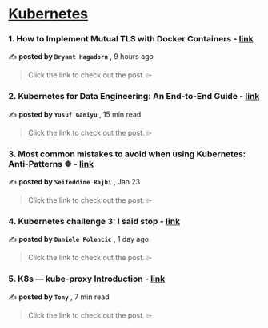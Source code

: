 
<h1><a href=https://medium.com/tag/kubernetes/recommended target="_blank" rel="noopener noreferrer">Kubernetes</a></h1>
<h3>1. How to Implement Mutual TLS with Docker Containers - <a href=https://medium.com/itnext/how-to-implement-mutual-tls-with-docker-containers-1546a2eab38b?source=tag_recommended_feed---------0-84----------kubernetes----------7fe18d3c_76c9_44fe_898d_f89dd0db29db------- target="_blank" rel="noopener noreferrer">link</a></h3>

✍️ **posted by `Bryant Hagadorn`** <date> , 9 hours ago</date>

<blockquote>Click the link to check out the post. ⌲</blockquote>

<h3>2. Kubernetes for Data Engineering: An End-to-End Guide - <a href=https://medium.com/stackademic/kubernetes-for-data-engineering-an-end-to-end-guide-26c741a8c013?source=tag_recommended_feed---------1-107----------kubernetes----------7fe18d3c_76c9_44fe_898d_f89dd0db29db------- target="_blank" rel="noopener noreferrer">link</a></h3>

✍️ **posted by `Yusuf Ganiyu`** <date> , 15 min read</date>

<blockquote>Click the link to check out the post. ⌲</blockquote>

<h3>3. Most common mistakes to avoid when using Kubernetes: Anti-Patterns ☸️ - <a href=https://medium.com/@seifeddinerajhi/most-common-mistakes-to-avoid-when-using-kubernetes-anti-patterns-️-f4d37586528d?source=tag_recommended_feed---------2-85----------kubernetes----------7fe18d3c_76c9_44fe_898d_f89dd0db29db------- target="_blank" rel="noopener noreferrer">link</a></h3>

✍️ **posted by `Seifeddine Rajhi`** <date> , Jan 23</date>

<blockquote>Click the link to check out the post. ⌲</blockquote>

<h3>4. Kubernetes challenge 3: I said stop - <a href=https://medium.com/@danielepolencic/kubernetes-challenge-3-i-said-stop-3323e74002ca?source=tag_recommended_feed---------3-84----------kubernetes----------7fe18d3c_76c9_44fe_898d_f89dd0db29db------- target="_blank" rel="noopener noreferrer">link</a></h3>

✍️ **posted by `Daniele Polencic`** <date> , 1 day ago</date>

<blockquote>Click the link to check out the post. ⌲</blockquote>

<h3>5. K8s — kube-proxy Introduction - <a href=https://medium.com/@tonylixu/k8s-kube-proxy-introduction-c847915efe57?source=tag_recommended_feed---------4-107----------kubernetes----------7fe18d3c_76c9_44fe_898d_f89dd0db29db------- target="_blank" rel="noopener noreferrer">link</a></h3>

✍️ **posted by `Tony`** <date> , 7 min read</date>

<blockquote>Click the link to check out the post. ⌲</blockquote>

